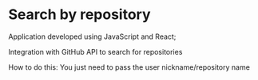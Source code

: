 # Search by repository

Application developed using JavaScript and React;

Integration with GitHub API to search for repositories

How to do this: You just need to pass the user nickname/repository name
